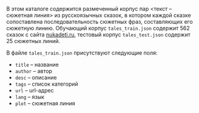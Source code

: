 В этом каталоге содержится размеченный корпус пар <текст – сюжетная линия> из русскоязычных сказок, в котором каждой сказке сопоставлена последовательность сюжетных фраз, составляющих его сюжетную линию.
Обучающий корпус `tales_train.json` содержит 562 сказок с сайта [nukadeti.ru](https://nukadeti.ru), тестовый корпус `tales_test.json` содержит 25 сюжетных линий.  

В файле `tales_train.json` присутствуют следующие поля:
- `title` – название
- `author` – автор
- `desc` – описание
- `tags` – список категорий
- `url` – url-адрес
- `lang` – язык
- `plot` – сюжетная линия
